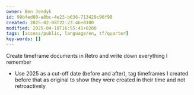 ```yaml
---
owner: Ben Jendyk
id: 99bfed80-a8bc-4e23-b036-713429c96f98
created: 2025-02-08T22:23:46+0100
modified: 2025-04-18T16:55:41+0200
tags: [access/public, language/en, tf/quarter]
key-words: []
---
```


Create timeframe documents in Retro and write down everything I remember

- Use 2025 as a cut-off date (before and after), tag timeframes I created before that as original to show they were created in their time and not retroactively